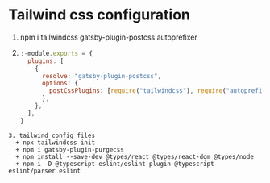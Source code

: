 # Tailwind css configuration

1. npm i tailwindcss gatsby-plugin-postcss autoprefixer
2. ```js
   ;-module.exports = {
     plugins: [
       {
         resolve: "gatsby-plugin-postcss",
         options: {
           postCssPlugins: [require("tailwindcss"), require("autoprefixer")],
         },
       },
     ],
   }
   ```

```
3. tailwind config files
  + npx tailwindcss init
  + npm i gatsby-plugin-purgecss
  + npm install --save-dev @types/react @types/react-dom @types/node
  + npm i -D @typescript-eslint/eslint-plugin @typescript-eslint/parser eslint
```
